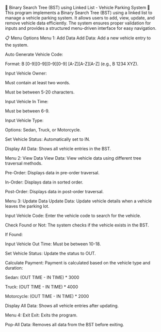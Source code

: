 🚗 Binary Search Tree (BST) using Linked List - Vehicle Parking System 🚦
This program implements a Binary Search Tree (BST) using a linked list to manage a vehicle parking system. It allows users to add, view, update, and remove vehicle data efficiently. The system ensures proper validation for inputs and provides a structured menu-driven interface for easy navigation.

📋 Menu Options
Menu 1: Add Data
Add Data: Add a new vehicle entry to the system.

Auto Generate Vehicle Code:

Format: B [0-9][0-9][0-9][0-9] [A-Z][A-Z][A-Z] (e.g., B 1234 XYZ).

Input Vehicle Owner:

Must contain at least two words.

Must be between 5-20 characters.

Input Vehicle In Time:

Must be between 6-9.

Input Vehicle Type:

Options: Sedan, Truck, or Motorcycle.

Set Vehicle Status: Automatically set to IN.

Display All Data: Shows all vehicle entries in the BST.

Menu 2: View Data
View Data: View vehicle data using different tree traversal methods.

Pre-Order: Displays data in pre-order traversal.

In-Order: Displays data in sorted order.

Post-Order: Displays data in post-order traversal.

Menu 3: Update Data
Update Data: Update vehicle details when a vehicle leaves the parking lot.

Input Vehicle Code: Enter the vehicle code to search for the vehicle.

Check Found or Not: The system checks if the vehicle exists in the BST.

If Found:

Input Vehicle Out Time: Must be between 10-18.

Set Vehicle Status: Update the status to OUT.

Calculate Payment: Payment is calculated based on the vehicle type and duration:

Sedan: (OUT TIME - IN TIME) * 3000

Truck: (OUT TIME - IN TIME) * 4000

Motorcycle: (OUT TIME - IN TIME) * 2000

Display All Data: Shows all vehicle entries after updating.

Menu 4: Exit
Exit: Exits the program.

Pop-All Data: Removes all data from the BST before exiting.
